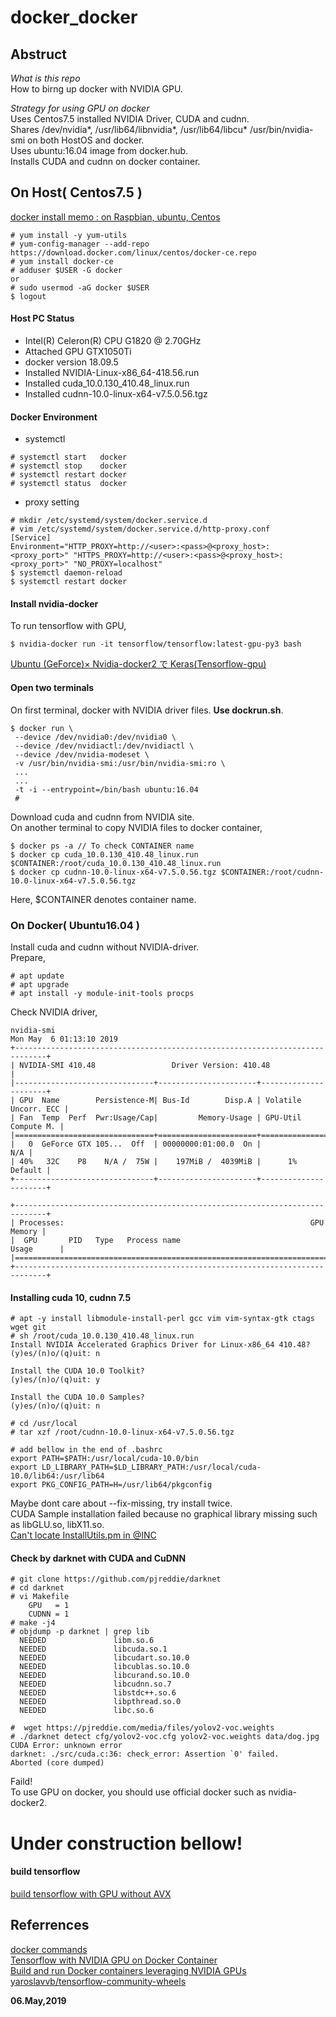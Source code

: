 # docker_docker

## Abstruct  
*What is this repo*  
How to birng up docker with NVIDIA GPU.  

*Strategy for using GPU on docker*  
Uses Centos7.5 installed NVIDIA Driver, CUDA and cudnn.  
Shares /dev/nvidia*, /usr/lib64/libnvidia*, /usr/lib64/libcu* /usr/bin/nvidia-smi on both HostOS and docker.  
Uses ubuntu:16.04 image from docker.hub.  
Installs CUDA and cudnn on docker container.  

## On Host( Centos7.5 )  

[docker install memo : on Raspbian, ubuntu, Centos](https://qiita.com/n-yamanaka/items/ddb18943f5e43ca5ac2e)  

```
# yum install -y yum-utils
# yum-config-manager --add-repo https://download.docker.com/linux/centos/docker-ce.repo
# yum install docker-ce
# adduser $USER -G docker
or
# sudo usermod -aG docker $USER
$ logout
```
#### Host PC Status  

- Intel(R) Celeron(R) CPU G1820 @ 2.70GHz
- Attached  GPU GTX1050Ti 
- docker version 18.09.5  
- Installed NVIDIA-Linux-x86_64-418.56.run  
- Installed cuda_10.0.130_410.48_linux.run   
- Installed cudnn-10.0-linux-x64-v7.5.0.56.tgz  
#### Docker Environment  

- systemctl  
```
# systemctl start   docker
# systemctl stop    docker
# systemctl restart docker
# systemctl status  docker
```

- proxy setting  
```
# mkdir /etc/systemd/system/docker.service.d
# vim /etc/systemd/system/docker.service.d/http-proxy.conf
[Service]
Environment="HTTP_PROXY=http://<user>:<pass>@<proxy_host>:<proxy_port>" "HTTPS_PROXY=http://<user>:<pass>@<proxy_host>:<proxy_port>" "NO_PROXY=localhost"
$ systemctl daemon-reload
$ systemctl restart docker
```

#### Install nvidia-docker  
To run tensorflow with GPU,  
```
$ nvidia-docker run -it tensorflow/tensorflow:latest-gpu-py3 bash
```
[Ubuntu (GeForce)× Nvidia-docker2 で Keras(Tensorflow-gpu)](https://qiita.com/zentaro/items/d23e4cfd339d7040b5d7)  

#### Open two terminals  
On first terminal, docker with NVIDIA driver files. **Use dockrun.sh**.  
```
$ docker run \
 --device /dev/nvidia0:/dev/nvidia0 \
 --device /dev/nvidiactl:/dev/nvidiactl \
 --device /dev/nvidia-modeset \
 -v /usr/bin/nvidia-smi:/usr/bin/nvidia-smi:ro \
 ...
 ...
 -t -i --entrypoint=/bin/bash ubuntu:16.04
 #
```

Download cuda and cudnn from NVIDIA site.  
On another terminal to copy NVIDIA files to docker container,  
```
$ docker ps -a // To check CONTAINER name
$ docker cp cuda_10.0.130_410.48_linux.run     $CONTAINER:/root/cuda_10.0.130_410.48_linux.run
$ docker cp cudnn-10.0-linux-x64-v7.5.0.56.tgz $CONTAINER:/root/cudnn-10.0-linux-x64-v7.5.0.56.tgz
```
Here, $CONTAINER denotes container name.  

### On Docker( Ubuntu16.04 )

Install cuda and cudnn without NVIDIA-driver.  
Prepare,  
```
# apt update
# apt upgrade
# apt install -y module-init-tools procps
```
Check NVIDIA driver,  
```
nvidia-smi
Mon May  6 01:13:10 2019       
+-----------------------------------------------------------------------------+
| NVIDIA-SMI 410.48                 Driver Version: 410.48                    |
|-------------------------------+----------------------+----------------------+
| GPU  Name        Persistence-M| Bus-Id        Disp.A | Volatile Uncorr. ECC |
| Fan  Temp  Perf  Pwr:Usage/Cap|         Memory-Usage | GPU-Util  Compute M. |
|===============================+======================+======================|
|   0  GeForce GTX 105...  Off  | 00000000:01:00.0  On |                  N/A |
| 40%   32C    P8    N/A /  75W |    197MiB /  4039MiB |      1%      Default |
+-------------------------------+----------------------+----------------------+
                                                                               
+-----------------------------------------------------------------------------+
| Processes:                                                       GPU Memory |
|  GPU       PID   Type   Process name                             Usage      |
|=============================================================================|
+-----------------------------------------------------------------------------+
```

#### Installing cuda 10, cudnn 7.5  
```
# apt -y install libmodule-install-perl gcc vim vim-syntax-gtk ctags wget git
# sh /root/cuda_10.0.130_410.48_linux.run
Install NVIDIA Accelerated Graphics Driver for Linux-x86_64 410.48?
(y)es/(n)o/(q)uit: n

Install the CUDA 10.0 Toolkit?
(y)es/(n)o/(q)uit: y

Install the CUDA 10.0 Samples?
(y)es/(n)o/(q)uit: n

# cd /usr/local
# tar xzf /root/cudnn-10.0-linux-x64-v7.5.0.56.tgz

# add bellow in the end of .bashrc
export PATH=$PATH:/usr/local/cuda-10.0/bin
export LD_LIBRARY_PATH=$LD_LIBRARY_PATH:/usr/local/cuda-10.0/lib64:/usr/lib64
export PKG_CONFIG_PATH=H=/usr/lib64/pkgconfig
```
Maybe dont care about --fix-missing, try install twice.  
CUDA Sample installation failed because no graphical library missing such as libGLU.so, libX11.so.  
[Can't locate InstallUtils.pm in @INC](https://devtalk.nvidia.com/default/topic/983777/cuda-setup-and-installation/can-t-locate-installutils-pm-in-inc/)  

#### Check by darknet with CUDA and CuDNN  
```
# git clone https://github.com/pjreddie/darknet
# cd darknet
# vi Makefile
    GPU   = 1
    CUDNN = 1
# make -j4
# objdump -p darknet | grep lib
  NEEDED               libm.so.6
  NEEDED               libcuda.so.1
  NEEDED               libcudart.so.10.0
  NEEDED               libcublas.so.10.0
  NEEDED               libcurand.so.10.0
  NEEDED               libcudnn.so.7
  NEEDED               libstdc++.so.6
  NEEDED               libpthread.so.0
  NEEDED               libc.so.6
 ```
 
 ```
#  wget https://pjreddie.com/media/files/yolov2-voc.weights
# ./darknet detect cfg/yolov2-voc.cfg yolov2-voc.weights data/dog.jpg
CUDA Error: unknown error
darknet: ./src/cuda.c:36: check_error: Assertion `0' failed.
Aborted (core dumped)
```

Faild!  
To use GPU on docker, you should use official docker such as nvidia-docker2.  

# Under construction bellow!

#### build tensorflow  

[build tensorflow with GPU without AVX](README_tensorflow.md)  

## Referrences  

[docker commands](https://qiita.com/curseoff/items/a9e64ad01d673abb6866)  
[Tensorflow with NVIDIA GPU on Docker Container](http://memo.saitodev.com/home/tensorflow/nvidia_docker/)  
[Build and run Docker containers leveraging NVIDIA GPUs](https://github.com/NVIDIA/nvidia-docker)  
[yaroslavvb/tensorflow-community-wheels](https://github.com/yaroslavvb/tensorflow-community-wheels/issues/99)  

**06.May,2019**  
